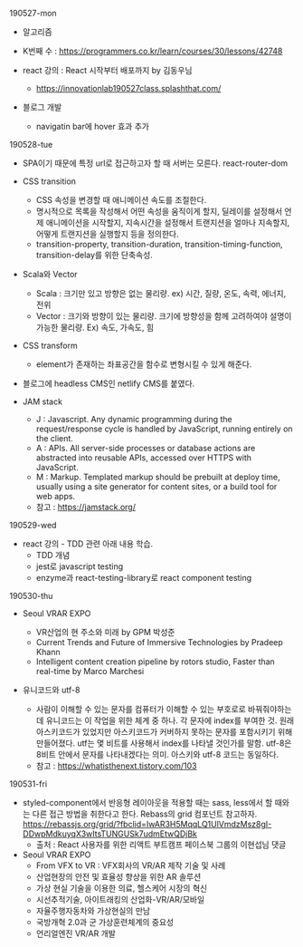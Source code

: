 190527-mon

- 알고리즘

- K번째 수 : https://programmers.co.kr/learn/courses/30/lessons/42748

- react 강의 : React 시작부터 배포까지 by 김동우님
  - https://innovationlab190527class.splashthat.com/
- 블로그 개발

  - navigatin bar에 hover 효과 추가

190528-tue

- SPA이기 때문에 특정 url로 접근하고자 할 때 서버는 모른다. react-router-dom

- CSS transition

  - CSS 속성을 변경할 때 애니메이션 속도를 조절한다.
  - 명시적으로 목록을 작성해서 어떤 속성을 움직이게 할지, 딜레이를 설정해서 언제 애니메이션을 시작할지, 지속시간을 설정해서 트랜지션을 얼마나 지속할지, 어떻게 트랜지션을 실행할지 등을 정의한다.
  - transition-property, transition-duration, transition-timing-function, transition-delay를 위한 단축속성.

- Scala와 Vector

  - Scala : 크기만 있고 방향은 없는 물리량. ex) 시간, 질량, 온도, 속력, 에너지, 전위
  - Vector : 크기와 방향이 있는 물리량. 크기에 방향성을 함께 고려하여야 설명이 가능한 물리량. Ex) 속도, 가속도, 힘

- CSS transform

  - element가 존재하는 좌표공간을 함수로 변형시킬 수 있게 해준다.

- 블로그에 headless CMS인 netlify CMS를 붙였다.
- JAM stack
  - J : Javascript. Any dynamic programming during the request/response cycle is handled by JavaScript, running entirely on the client.
  - A : APIs. All server-side processes or database actions are abstracted into reusable APIs, accessed over HTTPS with JavaScript.
  - M : Markup. Templated markup should be prebuilt at deploy time, usually using a site generator for content sites, or a build tool for web apps.
  - 참고 : https://jamstack.org/

190529-wed

- react 강의 - TDD 관련 아래 내용 학습.
  - TDD 개념
  - jest로 javascript testing
  - enzyme과 react-testing-library로 react component testing

190530-thu

- Seoul VRAR EXPO

  - VR산업의 현 주소와 미래 by GPM 박성준
  - Current Trends and Future of Immersive Technologies by Pradeep Khann
  - Intelligent content creation pipeline by rotors studio, Faster than real-time by Marco Marchesi

- 유니코드와 utf-8
  - 사람이 이해할 수 있는 문자를 컴퓨터가 이해할 수 있는 부호로로 바꿔줘야하는데 유니코드는 이 작업을 위한 체계 중 하나. 각 문자에 index를 부여한 것. 원래 아스키코드가 있었지만 아스키코드가 커버하지 못하는 문자를 포함시키기 위해 만들어졌다. utf는 몇 비트를 사용해서 index를 나타낼 것인가를 말함. utf-8은 8비트 안에서 문자를 나타내겠다는 의미. 아스키와 utf-8 코드는 동일하다.
  - 참고 : https://whatisthenext.tistory.com/103

190531-fri

- styled-component에서 반응형 레이아웃을 적용할 때는 sass, less에서 할 때와는 다른 접근 방법을 취한다고 한다. Rebass의 grid 컴포넌트 참고하자. https://rebassjs.org/grid/?fbclid=IwAR3H5MqqLQ1UlVmdzMsz8gI-DDwpMdkuyqX3wItsTUNGUSk7udmEtwQDjBk
  - 출처 : React 사용자를 위한 리액트 부트캠프 페이스북 그룹의 이현섭님 댓글
- Seoul VRAR EXPO
  - From VFX to VR : VFX회사의 VR/AR 제작 기술 및 사례
  - 산업현장의 안전 및 효율성 향상을 위한 AR 솔루션
  - 가상 현실 기술을 이용한 의료, 헬스케어 시장의 혁신
  - 시선추적기술, 아이트래킹의 산업화-VR/AR/모바일
  - 자율주행자동차와 가상현실의 만남
  - 국방개혁 2.0과 군 가상훈련체계의 중요성
  - 언리얼엔진 VR/AR 개발
